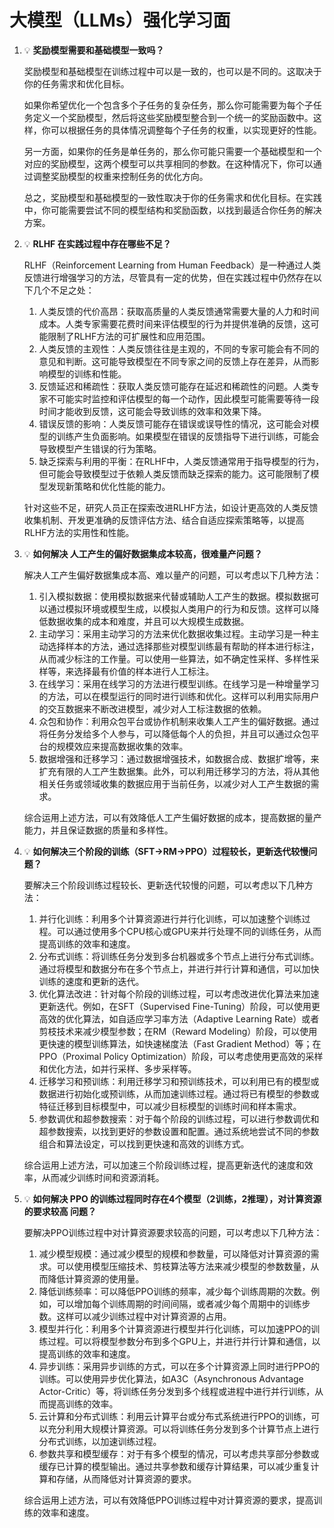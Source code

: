 # 大模型（LLMs）强化学习面


1. 💡 **奖励模型需要和基础模型一致吗？**
    
    <aside>
    
    奖励模型和基础模型在训练过程中可以是一致的，也可以是不同的。这取决于你的任务需求和优化目标。
    
    如果你希望优化一个包含多个子任务的复杂任务，那么你可能需要为每个子任务定义一个奖励模型，然后将这些奖励模型整合到一个统一的奖励函数中。这样，你可以根据任务的具体情况调整每个子任务的权重，以实现更好的性能。
    
    另一方面，如果你的任务是单任务的，那么你可能只需要一个基础模型和一个对应的奖励模型，这两个模型可以共享相同的参数。在这种情况下，你可以通过调整奖励模型的权重来控制任务的优化方向。
    
    总之，奖励模型和基础模型的一致性取决于你的任务需求和优化目标。在实践中，你可能需要尝试不同的模型结构和奖励函数，以找到最适合你任务的解决方案。
    
    </aside>
    
2. 💡 **RLHF 在实践过程中存在哪些不足？**
    
    <aside>
    
    RLHF（Reinforcement Learning from Human Feedback）是一种通过人类反馈进行增强学习的方法，尽管具有一定的优势，但在实践过程中仍然存在以下几个不足之处：
    
    1. 人类反馈的代价高昂：获取高质量的人类反馈通常需要大量的人力和时间成本。人类专家需要花费时间来评估模型的行为并提供准确的反馈，这可能限制了RLHF方法的可扩展性和应用范围。
    2. 人类反馈的主观性：人类反馈往往是主观的，不同的专家可能会有不同的意见和判断。这可能导致模型在不同专家之间的反馈上存在差异，从而影响模型的训练和性能。
    3. 反馈延迟和稀疏性：获取人类反馈可能存在延迟和稀疏性的问题。人类专家不可能实时监控和评估模型的每一个动作，因此模型可能需要等待一段时间才能收到反馈，这可能会导致训练的效率和效果下降。
    4. 错误反馈的影响：人类反馈可能存在错误或误导性的情况，这可能会对模型的训练产生负面影响。如果模型在错误的反馈指导下进行训练，可能会导致模型产生错误的行为策略。
    5. 缺乏探索与利用的平衡：在RLHF中，人类反馈通常用于指导模型的行为，但可能会导致模型过于依赖人类反馈而缺乏探索的能力。这可能限制了模型发现新策略和优化性能的能力。
    
    针对这些不足，研究人员正在探索改进RLHF方法，如设计更高效的人类反馈收集机制、开发更准确的反馈评估方法、结合自适应探索策略等，以提高RLHF方法的实用性和性能。
    
    </aside>
    
3. 💡 **如何解决 人工产生的偏好数据集成本较高，很难量产问题？**
    
    <aside>
    
    解决人工产生偏好数据集成本高、难以量产的问题，可以考虑以下几种方法：
    
    1. 引入模拟数据：使用模拟数据来代替或辅助人工产生的数据。模拟数据可以通过模拟环境或模型生成，以模拟人类用户的行为和反馈。这样可以降低数据收集的成本和难度，并且可以大规模生成数据。
    2. 主动学习：采用主动学习的方法来优化数据收集过程。主动学习是一种主动选择样本的方法，通过选择那些对模型训练最有帮助的样本进行标注，从而减少标注的工作量。可以使用一些算法，如不确定性采样、多样性采样等，来选择最有价值的样本进行人工标注。
    3. 在线学习：采用在线学习的方法进行模型训练。在线学习是一种增量学习的方法，可以在模型运行的同时进行训练和优化。这样可以利用实际用户的交互数据来不断改进模型，减少对人工标注数据的依赖。
    4. 众包和协作：利用众包平台或协作机制来收集人工产生的偏好数据。通过将任务分发给多个人参与，可以降低每个人的负担，并且可以通过众包平台的规模效应来提高数据收集的效率。
    5. 数据增强和迁移学习：通过数据增强技术，如数据合成、数据扩增等，来扩充有限的人工产生数据集。此外，可以利用迁移学习的方法，将从其他相关任务或领域收集的数据应用于当前任务，以减少对人工产生数据的需求。
    
    综合运用上述方法，可以有效降低人工产生偏好数据的成本，提高数据的量产能力，并且保证数据的质量和多样性。
    
    </aside>
    
4. 💡 **如何解决三个阶段的训练（SFT->RM->PPO）过程较长，更新迭代较慢问题？**
    
    <aside>
    
    要解决三个阶段训练过程较长、更新迭代较慢的问题，可以考虑以下几种方法：
    
    1. 并行化训练：利用多个计算资源进行并行化训练，可以加速整个训练过程。可以通过使用多个CPU核心或GPU来并行处理不同的训练任务，从而提高训练的效率和速度。
    2. 分布式训练：将训练任务分发到多台机器或多个节点上进行分布式训练。通过将模型和数据分布在多个节点上，并进行并行计算和通信，可以加快训练的速度和更新的迭代。
    3. 优化算法改进：针对每个阶段的训练过程，可以考虑改进优化算法来加速更新迭代。例如，在SFT（Supervised Fine-Tuning）阶段，可以使用更高效的优化算法，如自适应学习率方法（Adaptive Learning Rate）或者剪枝技术来减少模型参数；在RM（Reward Modeling）阶段，可以使用更快速的模型训练算法，如快速梯度法（Fast Gradient Method）等；在PPO（Proximal Policy Optimization）阶段，可以考虑使用更高效的采样和优化方法，如并行采样、多步采样等。
    4. 迁移学习和预训练：利用迁移学习和预训练技术，可以利用已有的模型或数据进行初始化或预训练，从而加速训练过程。通过将已有模型的参数或特征迁移到目标模型中，可以减少目标模型的训练时间和样本需求。
    5. 参数调优和超参数搜索：对于每个阶段的训练过程，可以进行参数调优和超参数搜索，以找到更好的参数设置和配置。通过系统地尝试不同的参数组合和算法设定，可以找到更快速和高效的训练方式。
    
    综合运用上述方法，可以加速三个阶段训练过程，提高更新迭代的速度和效率，从而减少训练时间和资源消耗。
    
    </aside>
    
5. 💡 **如何解决 PPO 的训练过程同时存在4个模型（2训练，2推理），对计算资源的要求较高 问题？**
    
    <aside>
    
    要解决PPO训练过程中对计算资源要求较高的问题，可以考虑以下几种方法：
    
    1. 减少模型规模：通过减少模型的规模和参数量，可以降低对计算资源的需求。可以使用模型压缩技术、剪枝算法等方法来减少模型的参数数量，从而降低计算资源的使用量。
    2. 降低训练频率：可以降低PPO训练的频率，减少每个训练周期的次数。例如，可以增加每个训练周期的时间间隔，或者减少每个周期中的训练步数。这样可以减少训练过程中对计算资源的占用。
    3. 模型并行化：利用多个计算资源进行模型并行化训练，可以加速PPO的训练过程。可以将模型参数分布到多个GPU上，并进行并行计算和通信，以提高训练的效率和速度。
    4. 异步训练：采用异步训练的方式，可以在多个计算资源上同时进行PPO的训练。可以使用异步优化算法，如A3C（Asynchronous Advantage Actor-Critic）等，将训练任务分发到多个线程或进程中进行并行训练，从而提高训练的效率。
    5. 云计算和分布式训练：利用云计算平台或分布式系统进行PPO的训练，可以充分利用大规模计算资源。可以将训练任务分发到多个计算节点上进行分布式训练，以加速训练过程。
    6. 参数共享和模型缓存：对于有多个模型的情况，可以考虑共享部分参数或缓存已计算的模型输出。通过共享参数和缓存计算结果，可以减少重复计算和存储，从而降低对计算资源的要求。
    
    综合运用上述方法，可以有效降低PPO训练过程中对计算资源的要求，提高训练的效率和速度。
    
    </aside>
